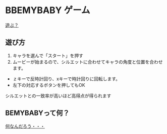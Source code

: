 # BBEMYBABY ゲーム

[遊ぶ？](http://pentamania.github.io/bbemybaby-game)

## 遊び方

1. キャラを選んで「スタート」を押す
2. ムービーが始まるので、シルエットに合わせてキャラの角度と位置を合わせます。
 - ｚキーで反時計回り、xキーで時計回りに回転します。
 - 左下の対応するボタンを押してもOK

シルエットとの一致率が高いほど高得点が得られます

## BEMYBABYって何？

[何なんだろう・・・](http://dic.nicovideo.jp/a/bbemybaby)
